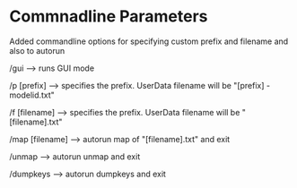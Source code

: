 # Commnadline Parameters

Added commandline options for specifying custom prefix and filename and also to autorun

/gui             --> runs GUI mode

/p [prefix]      --> specifies the prefix. UserData filename will be "[prefix] - modelid.txt"

/f [filename]    --> specifies the prefix. UserData filename will be "[filename].txt"

/map [filename]  --> autorun map of "[filename].txt" and exit

/unmap           --> autorun unmap and exit

/dumpkeys        --> autorun dumpkeys and exit
